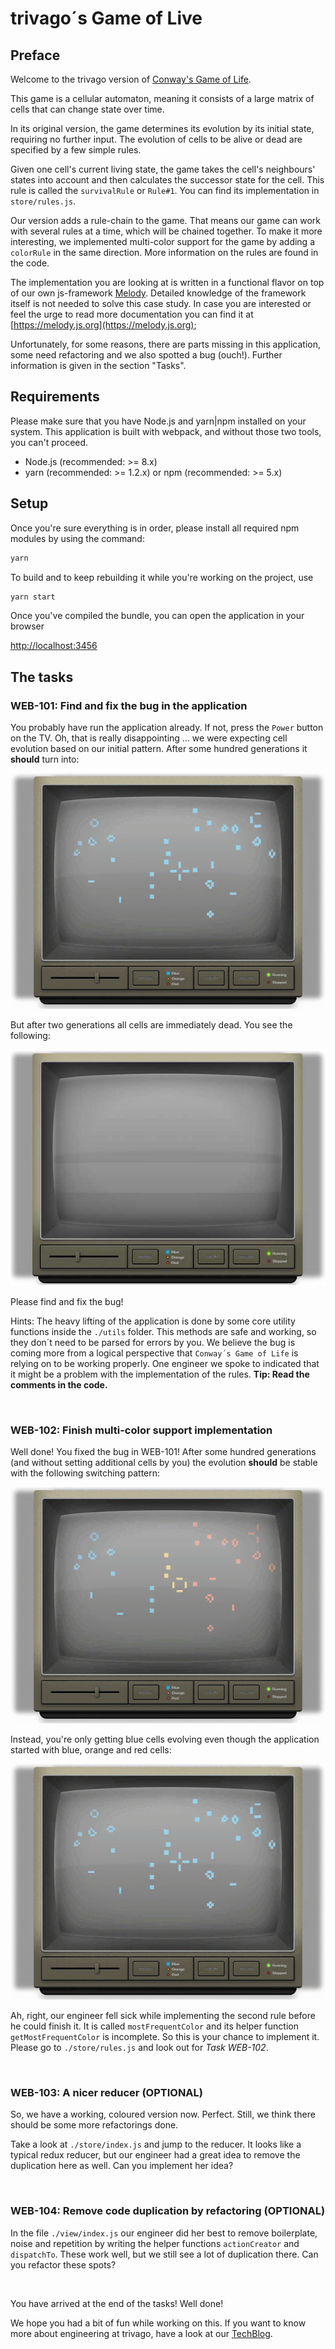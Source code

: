 # trivago´s Game of Live
## Preface
Welcome to the trivago version of [Conway's Game of Life](https://en.wikipedia.org/wiki/Conway's_Game_of_Life).

This game is a cellular automaton, meaning it consists of a large matrix of cells that can change
state over time.

In its original version, the game determines its evolution by its initial state, requiring no further input. The evolution of cells to be alive or dead are specified by a few simple rules.

Given one cell's current living state, the game takes the cell's neighbours' states into account and then calculates the successor state for the cell.
This rule is called the `survivalRule` or `Rule#1`. You can find its implementation in `store/rules.js`.

Our version adds a rule-chain to the game. That means our game can work with several rules at a time, which will be chained together. To make it more interesting, we implemented multi-color support for the game by adding a `colorRule` in the same direction. More information on the rules are found in the code.

The implementation you are looking at is written in a functional flavor on top of our own js-framework [Melody](https://melody.js.org).
Detailed knowledge of the framework itself is not needed to solve this case study. In case you are interested or feel the urge to read more documentation you can find it at [https://melody.js.org](https://melody.js.org);

Unfortunately, for some reasons, there are parts missing in this application, some need refactoring and we also spotted a bug (ouch!). Further information is given in the section "Tasks".

## Requirements

Please make sure that you have Node.js and yarn|npm installed on your system. This
application is built with webpack, and without those two tools, you can't proceed.

* Node.js (recommended: >= 8.x)
* yarn (recommended: >= 1.2.x) or npm (recommended: >= 5.x)

## Setup

Once you're sure everything is in order, please install all required npm modules
by using the command:

```sh
yarn
```

To build and to keep rebuilding it while you're working on the project, use

```sh
yarn start
```

Once you've compiled the bundle, you can open the application in your browser

[http://localhost:3456](http://localhost:3456)


## The tasks

### WEB-101: Find and fix the bug in the application

You probably have run the application already. If not, press the `Power` button on the TV.
Oh, that is really disappointing ... we were expecting cell evolution based on our initial pattern.
After some hundred generations it **should** turn into:

![](img/blue_cells.gif)

But after two generations all cells are immediately dead.
You see the following:

![](img/bug.jpg)

Please find and fix the bug!

Hints:
The heavy lifting of the application is done by some core utility functions inside the `./utils` folder.
This methods are safe and working, so they don´t need to be parsed for errors by you.
We believe the bug is coming more from a logical perspective that `Conway´s Game of Life` is relying on to be working properly. One engineer we spoke to indicated that it might be a problem with the implementation of the rules.
**Tip: Read the comments in the code.**

<br>

### WEB-102: Finish multi-color support implementation

Well done! You fixed the bug in WEB-101!
After some hundred generations (and without setting additional cells by you) the evolution **should** be stable with the following switching pattern:

![](img/gol_final.gif)


Instead, you're only getting blue cells evolving even though the application started with blue, orange and red cells:

![](img/blue_cells.gif)

Ah, right, our engineer fell sick while implementing the second rule before he could finish it. It is called `mostFrequentColor` and its helper function `getMostFrequentColor` is incomplete.
So this is your chance to implement it.
Please go to `./store/rules.js` and look out for *Task WEB-102*.

<br>

### WEB-103: A nicer reducer (OPTIONAL)

So, we have a working, coloured version now. Perfect.
Still, we think there should be some more refactorings done.

Take a look at `./store/index.js` and jump to the reducer.
It looks like a typical redux reducer, but our engineer had a great idea to remove the
duplication here as well.
Can you implement her idea?

<br>


### WEB-104: Remove code duplication by refactoring (OPTIONAL)

In the file `./view/index.js` our engineer did her best to remove boilerplate, noise and repetition by writing the helper functions `actionCreator` and `dispatchTo`.
These work well, but we still see a lot of duplication there.
Can you refactor these spots?

<br>

You have arrived at the end of the tasks! Well done!

We hope you had a bit of fun while working on this. If you want to know more about engineering at trivago, have a look at our [TechBlog](https://tech.trivago.com).